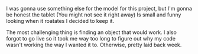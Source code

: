 I was gonna use something else for the model for this project, but I'm gonna be honest the tablet (You might not see it right away) Is small and funny looking when it roatates I decided to keep it. 

The most challenging thing is finding an object that would work. I also forgot to go live so it took me way too long to figure out why my code wasn't working the way I wanted it to. Otherwise, pretty laid back week. 